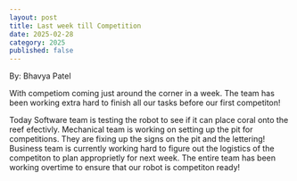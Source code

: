 ```yaml
---
layout: post
title: Last week till Competition
date: 2025-02-28
category: 2025
published: false
---
```

By: Bhavya Patel

With competiom coming just around the corner in a week. The team has been working extra hard to finish all our tasks before our first competiton!

Today Software team is testing the robot to see if it can place coral onto the reef efectivly. Mechanical team is working on setting up the pit for competitions. They are fixing up the signs on the pit and the lettering! Business team is currently working hard to figure out the logistics of the competiton to plan approprietly for next week. The entire team has been working overtime to ensure that our robot is competiton ready!
